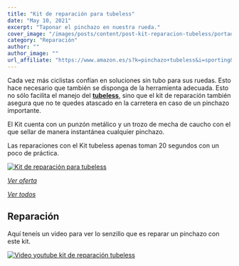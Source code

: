 ```yaml
---
title: "Kit de reparación para tubeless"
date: "May 10, 2021"
excerpt: "Taponar el pinchazo en nuestra rueda."
cover_image: "/images/posts/content/post-kit-reparacion-tubeless/portada-kit-reparacion-tubeless.jpg"
category: "Reparación"
author: ""
author_image: ""
url_affiliate: "https://www.amazon.es/s?k=pinchazo+tubeless&i=sporting&__mk_es_ES=%C3%85M%C3%85%C5%BD%C3%95%C3%91&linkCode=ll2&tag=devser-21&linkId=37f5d40dcbbf745b2817ac398094eabc&language=es_ES&ref_=as_li_ss_tl"
---
```


Cada vez más ciclistas confían en soluciones sin tubo para sus ruedas. Esto hace necesario que también se disponga de la herramienta adecuada. Esto no sólo facilita el manejo del [**tubeless**](https://www.amazon.es/s?k=tubeless&i=sporting&__mk_es_ES=%C3%85M%C3%85%C5%BD%C3%95%C3%91&linkCode=ll2&tag=devser-21&linkId=cc3fc5492f601ab240a3dc7028b558aa&language=es_ES&ref_=as_li_ss_tl), sino que el kit de reparación también asegura que no te quedes atascado en la carretera en caso de un pinchazo importante.

El Kit cuenta con un punzón metálico y un trozo de mecha de caucho con el que sellar de manera instantánea cualquier pinchazo.

Las reparaciones con el Kit tubeless apenas toman 20 segundos con un poco de práctica.

[![Kit de reparación para tubeless](/images/posts/content/post-kit-reparacion-tubeless/kit-reparacion-tubeless.jpg)](https://www.amazon.es/Iriisy-reparaci%C3%B3n-Neum%C3%A1tico-Bicicleta-Herramienta/dp/B08L6BXQ1C?__mk_es_ES=%C3%85M%C3%85%C5%BD%C3%95%C3%91&dchild=1&keywords=Set+de+reparaci%C3%B3n+tubeless&qid=1629388645&sr=8-1&linkCode=ll1&tag=devser-21&linkId=f092a5048d18bca819bc7ad43b921332&language=es_ES&ref_=as_li_ss_tl "Kit de reparación para tubeless")

_[Ver oferta](https://www.amazon.es/s?k=Set+de+reparaci%C3%B3n+tubeless&__mk_es_ES=%C3%85M%C3%85%C5%BD%C3%95%C3%91&linkCode=ll2&tag=devser-21&linkId=4c87668e9e9ed2153fc00af5972206a3&language=es_ES&ref_=as_li_ss_tl)_

_[Ver todos](https://www.amazon.es/s?k=pinchazo+tubeless&i=sporting&__mk_es_ES=%C3%85M%C3%85%C5%BD%C3%95%C3%91&linkCode=ll2&tag=devser-21&linkId=37f5d40dcbbf745b2817ac398094eabc&language=es_ES&ref_=as_li_ss_tl)_

## Reparación

Aquí teneís un video para ver lo senzillo que es reparar un pinchazo con este kit.

[![Video youtube kit de reparación tubeless](/images/posts/content/post-kit-reparacion-tubeless/reparacion.jpg)](https://www.youtube.com/watch?v=9h8227LzUTQ&t=146s "Video youtube kit de reparación tubeless")
